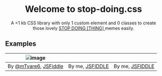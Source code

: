 
<div align="center">
  <h1>Welcome to stop-doing.css</h1>
  <p> A <1 kb CSS library with only 1 custom element and 0 classes to create those lovely <a href="https://reddit.com/r/StopDoingScience"> STOP DOING [THING] </a> memes easily.
</div>

## Examples

| ![image](https://user-images.githubusercontent.com/76597257/128029730-62e9ca61-da13-4cdd-b6bb-d4d4dbe8ad56.png)| | |
|:---------------------------------------------------------------------------------------:|:-------------------:|:-------------------:|
| By [@mTvare6](https://github.com/mTvare6), [JSFiddle](https://jsfiddle.net/r1xd39hv/3/) | By me, [JSFIDDLE]() | By me, [JSFIDDLE]() |
